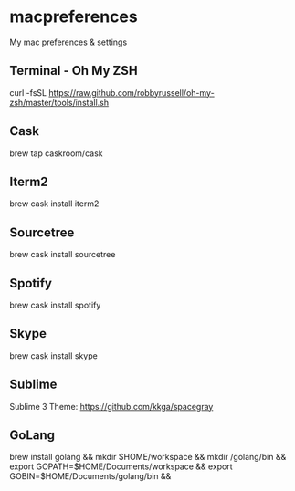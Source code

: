 # macpreferences
My mac preferences &amp; settings

## Terminal - Oh My ZSH
curl -fsSL https://raw.github.com/robbyrussell/oh-my-zsh/master/tools/install.sh

## Cask
brew tap caskroom/cask

## Iterm2
brew cask install iterm2

## Sourcetree
brew cask install sourcetree

## Spotify
brew cask install spotify

## Skype
brew cask install skype

## 

## Sublime
Sublime 3 Theme:
https://github.com/kkga/spacegray

## GoLang
brew install golang &&
mkdir $HOME/workspace &&
mkdir /golang/bin &&
export GOPATH=$HOME/Documents/workspace &&
export GOBIN=$HOME/Documents/golang/bin &&
